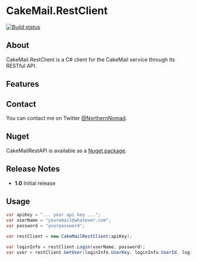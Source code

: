 # CakeMail.RestClient

[![Build status](https://ci.appveyor.com/api/projects/status/m8lsx7snrc5jdrdi?svg=true)](https://ci.appveyor.com/project/Jericho/cakemail-restclient)

## About

CakeMail.RestClient is a C# client for the CakeMail service through its RESTful API.

## Features


## Contact

You can contact me on Twitter [@NorthernNomad](https://twitter.com/northernnomad).

## Nuget

CakeMailRestAPI is available as a [Nuget package](https://www.nuget.org/packages/CakeMail.RestClient/).

## Release Notes

+ **1.0**    Initial release
 
## Usage

```csharp
var apiKey = "... your api key ...";
var userName = "youremail@whatever.com";
var password = "yourpassword";

var restClient = new CakeMailRestClient(apiKey);

var loginInfo = restClient.Login(userName, password);
var user = restClient.GetUser(loginInfo.UserKey, loginInfo.UserId, loginInfo.ClientId);
```
